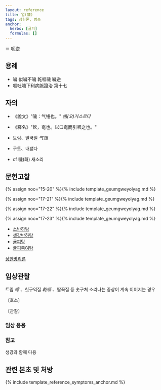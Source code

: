 ```yaml
---
layout: reference
title: 얼(噦)
tags: 상한론, 병증
anchor:
  herbs: [귤피]
  formulas: []
---
```


＝ 呃逆

## 용례

* 噦 似噦不噦 乾嘔噦 噦逆
* 嘔吐噦下利病脈證治 第十七

## 자의

* 《說文》"噦：气啎也。" _啎(오)거스르다_
* 《釋名》"飮，奄也。以口奄而引咽之也。"

* 트림、딸꾹질 _气啎_
* 구토、내뱉다
* cf 噦(홰) 새소리

## 문헌고찰

{% assign noo="15-20" %}{% include template_geumgweyolyag.md %}

{% assign noo="17-21" %}{% include template_geumgweyolyag.md %}

{% assign noo="17-22" %}{% include template_geumgweyolyag.md %}

{% assign noo="17-23" %}{% include template_geumgweyolyag.md %}

* <i class="fa fa-bookmark"></i>[소반하탕]({{site.formulaurl}}/소반하탕)
* <i class="fa fa-bookmark"></i>[생강반하탕]({{site.formulaurl}}/생강반하탕)
* <i class="fa fa-bookmark"></i>[귤피탕]({{site.formulaurl}}/귤피탕)
* <i class="fa fa-bookmark"></i>[귤피죽여탕]({{site.formulaurl}}/귤피죽여탕)

[상한명리론]({{site.baseurl}}/reference/Books/Etc/상한명리론#얼)

## 임상관찰

트림 _噫_ 、헛구역질 _乾嘔_ 、딸꾹질 등 솟구쳐 소리나는 증상이 계속 이어지는 경우

〔호소〕

〔관찰〕

### 임상 응용


### 참고

생강과 함께 다용


## 관련 본초 및 처방


{% include template_reference_symptoms_anchor.md %}
